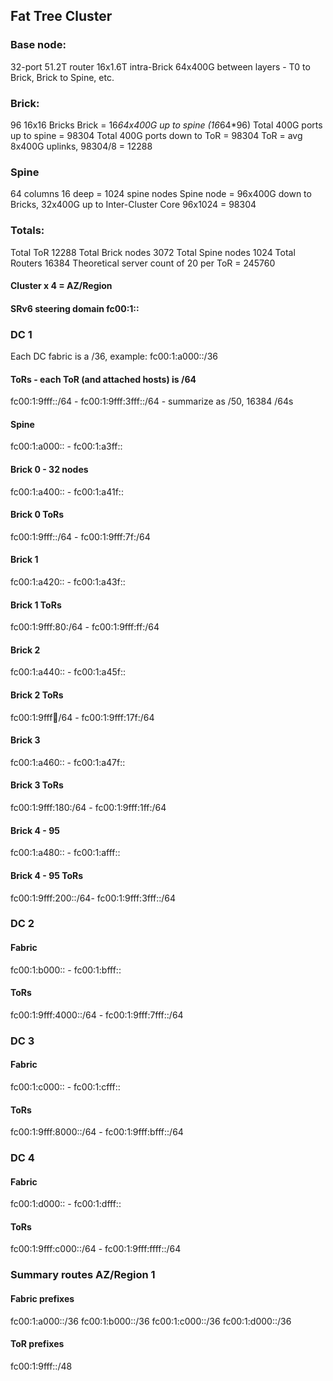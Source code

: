 ## Fat Tree Cluster

### Base node: 
32-port 51.2T router
16x1.6T intra-Brick
64x400G between layers - T0 to Brick, Brick to Spine, etc.

### Brick:
96 16x16 Bricks
Brick = 16*64x400G up to spine (16*64*96)
Total 400G ports up to spine = 98304
Total 400G ports down to ToR = 98304
ToR = avg 8x400G uplinks, 98304/8 = 12288

### Spine
64 columns 16 deep = 1024 spine nodes
Spine node = 96x400G down to Bricks, 32x400G up to Inter-Cluster Core
96x1024 = 98304

### Totals:
Total ToR 12288
Total Brick nodes 3072
Total Spine nodes 1024
Total Routers 16384
Theoretical server count of 20 per ToR = 245760

#### Cluster x 4 = AZ/Region

#### SRv6 steering domain fc00:1::

### DC 1
Each DC fabric is a /36, example: fc00:1:a000::/36

#### ToRs - each ToR (and attached hosts) is /64
fc00:1:9fff::/64 - fc00:1:9fff:3fff::/64 - summarize as /50, 16384 /64s

#### Spine
fc00:1:a000:: - fc00:1:a3ff::

#### Brick 0 - 32 nodes
fc00:1:a400:: - fc00:1:a41f::

#### Brick 0 ToRs
fc00:1:9fff::/64 - fc00:1:9fff:7f:/64

#### Brick 1
fc00:1:a420:: - fc00:1:a43f::

#### Brick 1 ToRs
fc00:1:9fff:80:/64 - fc00:1:9fff:ff:/64

#### Brick 2
fc00:1:a440:: - fc00:1:a45f::

#### Brick 2 ToRs
fc00:1:9fff:100:/64 - fc00:1:9fff:17f:/64

#### Brick 3
fc00:1:a460:: - fc00:1:a47f::

#### Brick 3 ToRs
fc00:1:9fff:180:/64 - fc00:1:9fff:1ff:/64

#### Brick 4 - 95
fc00:1:a480:: - fc00:1:afff::

#### Brick 4 - 95 ToRs
fc00:1:9fff:200::/64- fc00:1:9fff:3fff::/64

### DC 2
#### Fabric
fc00:1:b000:: - fc00:1:bfff::

#### ToRs
fc00:1:9fff:4000::/64 - fc00:1:9fff:7fff::/64

### DC 3
#### Fabric
fc00:1:c000:: - fc00:1:cfff::

####  ToRs
fc00:1:9fff:8000::/64 - fc00:1:9fff:bfff::/64

### DC 4
#### Fabric
fc00:1:d000:: - fc00:1:dfff::

#### ToRs
fc00:1:9fff:c000::/64 - fc00:1:9fff:ffff::/64

### Summary routes AZ/Region 1

#### Fabric prefixes
fc00:1:a000::/36
fc00:1:b000::/36
fc00:1:c000::/36
fc00:1:d000::/36

#### ToR prefixes
fc00:1:9fff::/48





